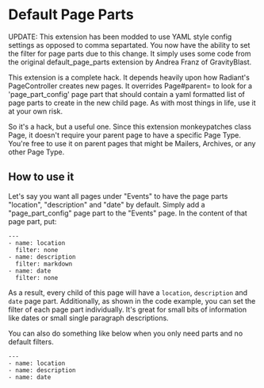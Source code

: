 # Default Page Parts

UPDATE: This extension has been modded to use YAML style config settings as opposed to comma separtated. You now have the ability to set the filter for page parts due to this change. It simply uses some code from the original default\_page\_parts extension by Andrea Franz of GravityBlast.

This extension is a complete hack. It depends heavily upon how Radiant's PageController creates new pages. It overrides Page#parent= to look for a 'page\_part\_config' page part that should contain a yaml formatted list of page parts to create in the new child page. As with most things in life, use it at your own risk.

So it's a hack, but a useful one. Since this extension monkeypatches class Page, it doesn't require your parent page to have a specific Page Type. You're free to use it on parent pages that might be Mailers, Archives, or any other Page Type. 

## How to use it

Let's say you want all pages under "Events" to have the page parts "location", "description" and "date" by default. 
Simply add a "page_part_config" page part to the "Events" page. In the content of that page part, put: 

    ---
    - name: location
      filter: none
    - name: description
      filter: markdown
    - name: date
      filter: none

As a result, every child of this page will have a `location`, `description` and `date` page part. Additionally, as shown in the code example, you can set the filter of each page part individually. It's great for small bits of information like dates or small single paragraph descriptions.

You can also do something like below when you only need parts and no default filters.

	---
	- name: location
	- name: description
	- name: date


  
